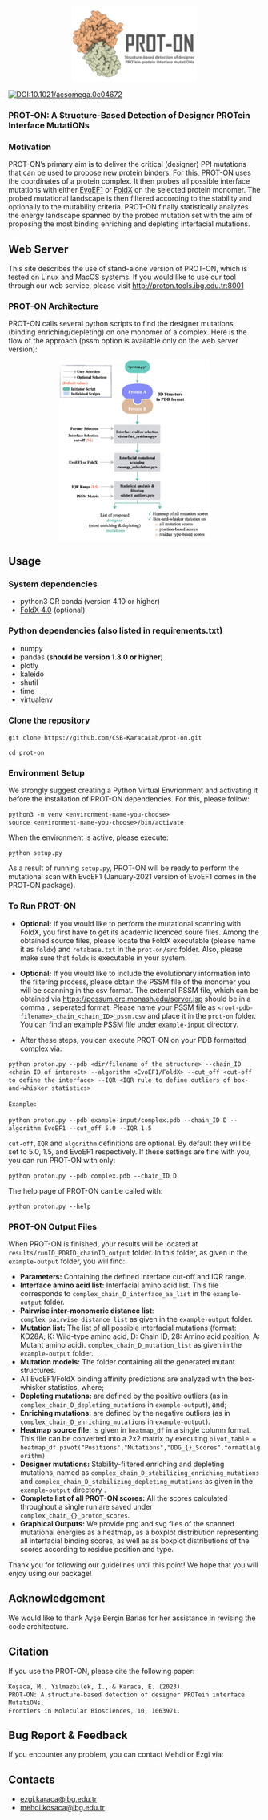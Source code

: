 <p align="center">
  <img width="250" height="150" src="logo.png">
</p>

[![DOI:10.1021/acsomega.0c04672](http://img.shields.io/badge/DOI-10.1021/acsomega.0c04672-B31B1B.svg)](https://doi.org/10.3389/fmolb.2023.1063971)


### PROT-ON: A Structure-Based Detection of Designer PROTein Interface MutatiONs

### Motivation

PROT-ON’s primary aim is to deliver the critical (designer) PPI mutations that can be used to propose new protein binders. For this, PROT-ON uses the coordinates of a protein complex. It then probes all possible interface mutations with either [EvoEF1](https://github.com/tommyhuangthu/EvoEF) or [FoldX](http://foldxsuite.crg.eu/) on the selected protein monomer. The probed mutational landscape is then filtered according to the stability and optionally to the mutability criteria. PROT-ON finally statistically analyzes the energy landscape spanned by the probed mutation set with the aim of proposing the most binding enriching and depleting interfacial mutations.

## Web Server
This site describes the use of stand-alone version of PROT-ON, which is tested on Linux and MacOS systems. If you would like to use our tool through our web service, please visit http://proton.tools.ibg.edu.tr:8001

### PROT-ON Architecture
PROT-ON calls several python scripts to find the designer mutations (binding enriching/depleting) on one monomer of a complex. Here is the flow of the approach (pssm option is available only on the web server version):
<p align="center">
<img align="center" src="proton_code_architecture.jpg" alt="proton_code_architecture" width = "300" />
</p>

## Usage

### System dependencies
* python3 OR conda (version 4.10 or higher)
* [FoldX 4.0](http://foldxsuite.crg.eu/) (optional)

### Python dependencies (also listed in requirements.txt)
* numpy
* pandas (**should be version 1.3.0 or higher**)
* plotly
* kaleido
* shutil
* time
* virtualenv

### Clone the repository
```
git clone https://github.com/CSB-KaracaLab/prot-on.git
```
```
cd prot-on
```
### Environment Setup

We strongly suggest creating a Python Virtual Envrionment and activating it before the installation of PROT-ON dependencies. For this, please follow: 

```
python3 -m venv <environment-name-you-choose>
source <environment-name-you-choose>/bin/activate
```
When the environment is active, please execute:
```
python setup.py
```

As a result of running `setup.py`, PROT-ON will be ready to perform the mutational scan with EvoEF1 (January-2021 version of EvoEF1 comes in the PROT-ON package). 

### To Run PROT-ON
* **Optional:** If you would like to perform the mutational scanning with FoldX, you first have to get its academic licenced soure files. Among the obtained source files, please locate the FoldX executable (please name it as `foldx`) and `rotabase.txt` in the `prot-on/src` folder. Also, please make sure that `foldx` is executable in your system.

* **Optional:** If you would like to include the evolutionary information into the filtering process, please obtain the PSSM file of the monomer you will be scanning in the csv format. The external PSSM file, which can be obtained via https://possum.erc.monash.edu/server.jsp should be in a comma `,` seperated format. Please name your PSSM file as `<root-pdb-filename>_chain_<chain_ID>_pssm.csv` and place it in the `prot-on` folder. You can find an example PSSM file under `example-input` directory.

* After these steps, you can execute PROT-ON on your PDB formatted complex via:
```
python proton.py --pdb <dir/filename of the structure> --chain_ID <chain ID of interest> --algorithm <EvoEF1/FoldX> --cut_off <cut-off to define the interface> --IQR <IQR rule to define outliers of box-and-whisker statistics> 

Example:

python proton.py --pdb example-input/complex.pdb --chain_ID D --algorithm EvoEF1 --cut_off 5.0 --IQR 1.5
```
`cut-off`, `IQR` and `algorithm` definitions are optional. By default they will be set to 5.0, 1.5, and EvoEF1 respectively. If these settings are fine with you, you can run PROT-ON with only:
``` 
python proton.py --pdb complex.pdb --chain_ID D 
```
The help page of PROT-ON can be called with:
``` 
python proton.py --help
```
### PROT-ON Output Files
When PROT-ON is finished, your results will be located at `results/runID_PDBID_chainID_output` folder. In this folder, as given in the `example-output` folder, you will find: 
  * **Parameters:** Containing the defined interface cut-off and IQR range.
  * **Interface amino acid list:** Interfacial amino acid list. This file corresponds to `complex_chain_D_interface_aa_list` in the `example-output` folder.
  * **Pairwise inter-monomeric distance list**: `complex_pairwise_distance_list` as given in the `example-output` folder.
  * **Mutation list:** The list of all possible interfacial mutations (format: KD28A; K: Wild-type amino acid, D: Chain ID, 28: Amino acid position, A: Mutant amino acid). `complex_chain_D_mutation_list` as given in the `example-output` folder.
  * **Mutation models:** The folder containing all the generated mutant structures. 
  * All EvoEF1/FoldX binding affinity predictions are analyzed with the box-whisker statistics, where;
  * **Depleting mutations:** are defined by the positive outliers (as in `complex_chain_D_depleting_mutations` in `example-output`), and;
  * **Enriching mutations:** are defined by the negative outliers (as in `complex_chain_D_enriching_mutations` in `example-output`). 
  * **Heatmap source file:** is given in `heatmap_df` in a single column format. This file can be converted ınto a 2x2 matrix by executing `pivot_table = heatmap_df.pivot("Positions","Mutations","DDG_{}_Scores".format(algorithm)`
  * **Designer mutations:** Stability-filtered enriching and depleting mutations, named as `complex_chain_D_stabilizing_enriching_mutations` and `complex_chain_D_stabilizing_depleting_mutations` as given in the `example-output` directory .
  * **Complete list of all PROT-ON scores:** All the scores calculated throughout a single run are saved under `complex_chain_{}_proton_scores`.
  * **Graphical Outputs:** We provide png and svg files of the scanned mutational energies as a heatmap, as a boxplot distribution representing all interfacial binding scores, as well as as boxplot distributions of the scores according to residue position and type.

Thank you for following our guidelines until this point! We hope that you will enjoy using our package!

## Acknowledgement
We would like to thank Ayşe Berçin Barlas for her assistance in revising the code architecture.

## Citation
If you use the PROT-ON, please cite the following paper:
```
Koşaca, M., Yılmazbilek, İ., & Karaca, E. (2023).
PROT-ON: A structure-based detection of designer PROTein interface MutatiONs.
Frontiers in Molecular Biosciences, 10, 1063971.
```

## Bug Report & Feedback
If you encounter any problem, you can contact Mehdi or Ezgi via:
## Contacts
* ezgi.karaca@ibg.edu.tr
* mehdi.kosaca@ibg.edu.tr
